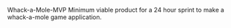 Whack-a-Mole-MVP
Minimum viable product for a 24 hour sprint to make a whack-a-mole game application.